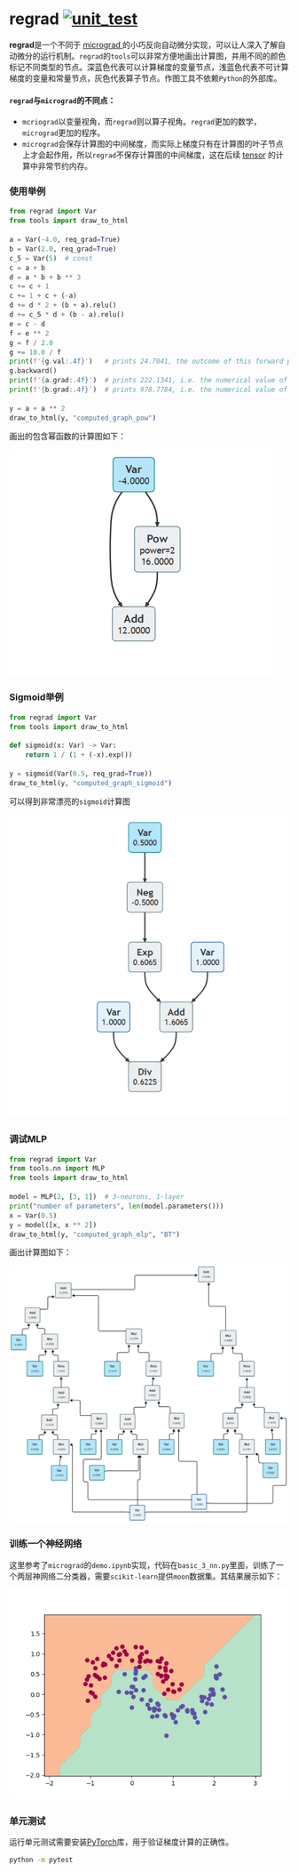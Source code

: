 # regrad [![unit_test](https://github.com/neluca/regrad/actions/workflows/unit_test.yaml/badge.svg)](https://github.com/neluca/regrad/actions/workflows/unit_test.yaml) 

**regrad**是一个不同于 [micrograd ](https://github.com/karpathy/micrograd)的小巧反向自动微分实现，可以让人深入了解自动微分的运行机制。`regrad`的`tools`可以非常方便地画出计算图，并用不同的颜色标记不同类型的节点。深蓝色代表可以计算梯度的变量节点，浅蓝色代表不可计算梯度的变量和常量节点，灰色代表算子节点。作图工具不依赖`Python`的外部库。

#### `regrad`与`micrograd`的不同点：

- `mcriograd`以变量视角，而`regrad`则以算子视角。`regrad`更加的数学，`micrograd`更加的程序。
- `micrograd`会保存计算图的中间梯度，而实际上梯度只有在计算图的叶子节点上才会起作用，所以`regrad`不保存计算图的中间梯度，这在后续 [tensor](https://github.com/neluca/microtorch) 的计算中非常节约内存。

### 使用举例

```python
from regrad import Var
from tools import draw_to_html

a = Var(-4.0, req_grad=True)
b = Var(2.0, req_grad=True)
c_5 = Var(5)  # const
c = a + b
d = a * b + b ** 3
c += c + 1
c += 1 + c + (-a)
d += d * 2 + (b + a).relu()
d += c_5 * d + (b - a).relu()
e = c - d
f = e ** 2
g = f / 2.0
g += 10.0 / f
print(f'{g.val:.4f}')   # prints 24.7041, the outcome of this forward pass
g.backward()
print(f'{a.grad:.4f}')  # prints 222.1341, i.e. the numerical value of dg/da
print(f'{b.grad:.4f}')  # prints 978.7784, i.e. the numerical value of dg/db

y = a + a ** 2
draw_to_html(y, "computed_graph_pow")
```

画出的包含幂函数的计算图如下：

![pow](./doc/computed_graph_pow.png)

### Sigmoid举例

```python
from regrad import Var
from tools import draw_to_html

def sigmoid(x: Var) -> Var:
    return 1 / (1 + (-x).exp())

y = sigmoid(Var(0.5, req_grad=True))
draw_to_html(y, "computed_graph_sigmoid")
```

可以得到非常漂亮的`sigmoid`计算图

![sigmoid](./doc/computed_graph_sigmoid.png)

### 调试MLP

```python
from regrad import Var
from tools.nn import MLP
from tools import draw_to_html

model = MLP(2, [3, 1])  # 3-neurons, 1-layer
print("number of parameters", len(model.parameters()))
x = Var(0.5)
y = model([x, x ** 2])
draw_to_html(y, "computed_graph_mlp", "BT")
```

画出计算图如下：

![mlp](./doc/computed_graph_mlp.png)

### 训练一个神经网络

这里参考了`micrograd`的`demo.ipynb`实现，代码在`basic_3_nn.py`里面，训练了一个两层神网络二分类器，需要`scikit-learn`提供`moon`数据集。其结果展示如下：

![moons_mlp](./doc/moons_mlp.png)

### 单元测试

运行单元测试需要安装[PyTorch](https://pytorch.org/)库，用于验证梯度计算的正确性。

```bash
python -m pytest
```
